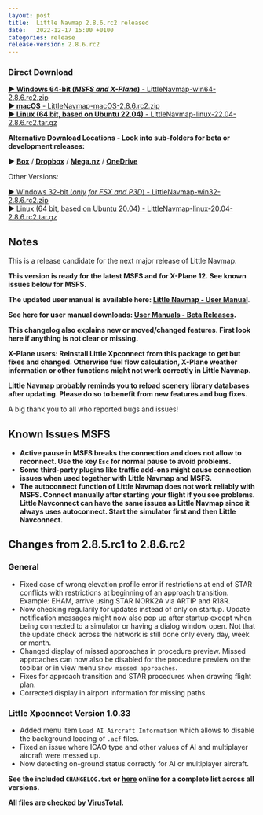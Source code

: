 ```yaml
---
layout: post
title:  Little Navmap 2.8.6.rc2 released
date:   2022-12-17 15:00 +0100
categories: release
release-version: 2.8.6.rc2
---
```


### Direct Download

[**► Windows 64-bit (*MSFS and X-Plane*)** - LittleNavmap-win64-2.8.6.rc2.zip](https://github.com/albar965/littlenavmap/releases/download/v2.8.6.rc2/LittleNavmap-win64-2.8.6.rc2.zip)<br/>
[**► macOS** - LittleNavmap-macOS-2.8.6.rc2.zip](https://github.com/albar965/littlenavmap/releases/download/v2.8.6.rc2/LittleNavmap-macOS-2.8.6.rc2.zip)<br/>
[**► Linux \(64 bit, based on Ubuntu 22.04\)** - LittleNavmap-linux-22.04-2.8.6.rc2.tar.gz](https://github.com/albar965/littlenavmap/releases/download/v2.8.6.rc2/LittleNavmap-linux-22.04-2.8.6.rc2.tar.gz)

**Alternative Download Locations - Look into sub-folders for beta or development releases:**

**►** [**Box**](https://app.box.com/s/8c9x2f91enpkn41cmc4b5tkzlil9ouhy) / [**Dropbox**](https://www.dropbox.com/sh/eh446yent4rz3uq/AACg8vMEmX8AxY_5Hjpt90kWa) / [**Mega.nz**](https://mega.nz/#F!iOZHlIab!65qqRGToUUCxiSMmzbab1w) / [**OneDrive**](https://1drv.ms/u/s!AoWYKlNEZds9auvFMliyQ3HK-lY?e=42ud1g)

Other Versions:

[► Windows 32-bit (*only for FSX and P3D*) - LittleNavmap-win32-2.8.6.rc2.zip](https://github.com/albar965/littlenavmap/releases/download/v2.8.6.rc2/LittleNavmap-win32-2.8.6.rc2.zip)<br/>
[► Linux \(64 bit, based on Ubuntu 20.04\) - LittleNavmap-linux-20.04-2.8.6.rc2.tar.gz](https://github.com/albar965/littlenavmap/releases/download/v2.8.6.rc2/LittleNavmap-linux-20.04-2.8.6.rc2.tar.gz)

## Notes

This is a release candidate for the next major release of Little Navmap.

**This version is ready for the latest MSFS and for X-Plane 12. See known issues below for MSFS.**

**The updated user manual is available here:
[Little Navmap - User Manual](https://www.littlenavmap.org/manuals/littlenavmap/release/2.8/en/)**.

**See here for user manual downloads:
[User Manuals - Beta Releases](https://albar965.github.io/manuals.html#beta).**

**This changelog also explains new or moved/changed features.
First look here if anything is not clear or missing.**

**X-Plane users: Reinstall Little Xpconnect from this package to get but fixes and changed. Otherwise fuel flow
calculation, X-Plane weather information or other functions might not work correctly in Little Navmap.**

**Little Navmap probably reminds you to reload scenery library databases after updating. Please do
so to benefit from new features and bug fixes.**

A big thank you to all who reported bugs and issues!

## Known Issues MSFS

* **Active pause in MSFS breaks the connection and does not allow to reconnect.
  Use the key `Esc` for normal pause to avoid problems.**
* **Some third-party plugins like traffic add-ons might cause connection issues when used together
  with Little Navmap and MSFS.**
* **The autoconnect function of Little Navmap does not work reliably with MSFS. Connect manually
  after starting your flight if you see problems. Little Navconnect can have the same issues as
  Little Navmap since it always uses autoconnect. Start the simulator first and then Little Navconnect.**

## Changes from 2.8.5.rc1 to 2.8.6.rc2

### General

* Fixed case of wrong elevation profile error if restrictions at end of STAR conflicts with restrictions at
  beginning of an approach transition. Example: EHAM, arrive using STAR NORK2A via ARTIP and R18R.
* Now checking regularily for updates instead of only on startup. Update notification messages
  might now also pop up after startup except when being connected to a simulator or having a dialog
  window open. Not that the update check across the network is still done only every day, week or
  month.
* Changed display of missed approaches in procedure preview. Missed approaches can now also be
  disabled for the procedure preview on the toolbar or in view menu `Show missed approaches`.
* Fixes for approach transition and STAR procedures when drawing flight plan.
* Corrected display in airport information for missing paths.

### Little Xpconnect Version 1.0.33

* Added menu item `Load AI Aircraft Information` which allows to disable the background loading of
  `.acf` files.
* Fixed an issue where ICAO type and other values of AI and multiplayer aircraft were messed up.
* Now detecting on-ground status correctly for AI or multiplayer aircraft.

**See the included `CHANGELOG.txt` or [here](https://github.com/albar965/littlenavmap/blob/v2.8.6.rc2/CHANGELOG.txt) online for a complete list across all versions.**

**All files are checked by [VirusTotal](https://www.virustotal.com).**
